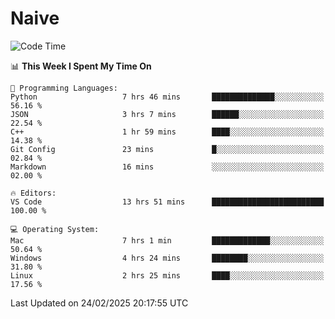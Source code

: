 # Naive
<!-- ## 日拱一卒，功不唐捐 -->
<!-- [![GitHub Streak](https://streak-stats.demolab.com/?user=XiaoXKKK)](https://git.io/streak-stats) -->
<!--START_SECTION:waka-->
![Code Time](http://img.shields.io/badge/Code%20Time-289%20hrs%2010%20mins-blue)

📊 **This Week I Spent My Time On** 

```text
💬 Programming Languages: 
Python                   7 hrs 46 mins       ██████████████░░░░░░░░░░░   56.16 % 
JSON                     3 hrs 7 mins        ██████░░░░░░░░░░░░░░░░░░░   22.54 % 
C++                      1 hr 59 mins        ████░░░░░░░░░░░░░░░░░░░░░   14.38 % 
Git Config               23 mins             █░░░░░░░░░░░░░░░░░░░░░░░░   02.84 % 
Markdown                 16 mins             ░░░░░░░░░░░░░░░░░░░░░░░░░   02.00 % 

🔥 Editors: 
VS Code                  13 hrs 51 mins      █████████████████████████   100.00 % 

💻 Operating System: 
Mac                      7 hrs 1 min         █████████████░░░░░░░░░░░░   50.64 % 
Windows                  4 hrs 24 mins       ████████░░░░░░░░░░░░░░░░░   31.80 % 
Linux                    2 hrs 25 mins       ████░░░░░░░░░░░░░░░░░░░░░   17.56 % 
```


 Last Updated on 24/02/2025 20:17:55 UTC
<!--END_SECTION:waka-->
